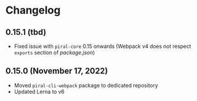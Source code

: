 # Changelog

## 0.15.1 (tbd)

- Fixed issue with `piral-core` 0.15 onwards (Webpack v4 does not respect `exports` section of *package.json*)

## 0.15.0 (November 17, 2022)

- Moved `piral-cli-webpack` package to dedicated repository
- Updated Lerna to v6
